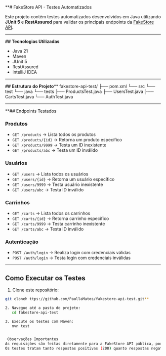 **#  FakeStore API - Testes Automatizados

Este projeto contém testes automatizados desenvolvidos em Java utilizando **JUnit 5** e **RestAssured** para validar os principais endpoints da [FakeStore API](https://fakestoreapi.com/).

---

****##  Tecnologias Utilizadas****

- Java 21
- Maven
- JUnit 5
- RestAssured
- IntelliJ IDEA

---

**##  Estrutura do Projeto****
fakestore-api-test/
├── pom.xml
└── src
└── test
└── java
└── tests
├── ProductsTest.java
├── UsersTest.java
├── CartsTest.java
└── AuthTest.java


---

**##  Endpoints Testados

### Produtos
- `GET /products` → Lista todos os produtos
- `GET /products/{id}` → Retorna um produto específico
- `GET /products/9999` → Testa um ID inexistente
- `GET /products/abc` → Testa um ID inválido

###  Usuários
- `GET /users` → Lista todos os usuários
- `GET /users/{id}` → Retorna um usuário específico
- `GET /users/9999` → Testa usuário inexistente
- `GET /users/abc` → Testa ID inválido

###  Carrinhos
- `GET /carts` → Lista todos os carrinhos
- `GET /carts/{id}` → Retorna carrinho específico
- `GET /carts/9999` → Testa carrinho inexistente
- `GET /carts/abc` → Testa ID inválido

###  Autenticação
- `POST /auth/login` → Realiza login com credenciais válidas
- `POST /auth/login` → Testa login com credenciais inválidas

---

## Como Executar os Testes

1. Clone este repositório:
```bash
git cloneh ttps://github.com/PaullaMatos/fakestore-api-test.git**

2. Navegue até a pasta do projeto:
   cd fakestore-api-test

3. Execute os testes com Maven:
   mvn test


 Observações Importantes
As requisições são feitas diretamente para a FakeStore API pública, portanto a resposta pode variar conforme o estado atual da API.
Os testes tratam tanto respostas positivas (200) quanto respostas negativas (404, mensagens de erro, ou corpo vazio).

